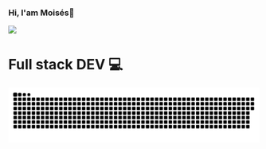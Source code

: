 ### Hi, I'am Moisés👋 
![](https://komarev.com/ghpvc/?username=DeveloperMDCM&color=blue)
<h1> Full stack DEV 💻</h1>
<!-- <a href=#><img src="header.gif" width="100%" height="320px"></a> -->
<a href=#><img src="contributions.svg"></a>
